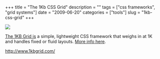 +++
title = "The 1Kb CSS Grid"
description = ""
tags = ["css frameworks", "grid systems"]
date = "2009-06-20"
categories = ["tools"]
slug = "1kb-css-grid"
+++


<div class="tool-screenshot mb1"><a href="http://www.1kbgrid.com/"><img id='bluga-thumbnail-2679' class='bluga-thumbnail custom' src='http://media.konigi.com/bluga/
wt522faee7f3fe1_custom.jpg'/></a></div><p><a href="http://www.1kbgrid.com/">The 1KB Grid is</a> a simple, lightweight CSS framework that weighs in at 1K and handles fixed or fluid layouts. <a href="http://www.usabilitypost.com/2009/05/29/the-1kb-css-grid-part-1/">More info here</a>.</p>
  
<p><a href="http://www.1kbgrid.com/">http://www.1kbgrid.com/</a></p>
      
